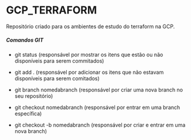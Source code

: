 # GCP_TERRAFORM
Repositório criado para os ambientes de estudo do terraform na GCP.




##### Comandos GIT ######

- git status (responsável por mostrar os itens que estão ou não disponíveis para serem commitados)

- git add . (responsável por adicionar os itens que não estavam disponíveis para serem comitados)

- git branch nomedabranch (responsável por criar uma nova branch no seu repositório)

- git checkout nomedabranch (responsável por entrar em uma branch específica) 

- git checkout -b nomedabranch (responsável por criar e entrar em uma nova branch)
